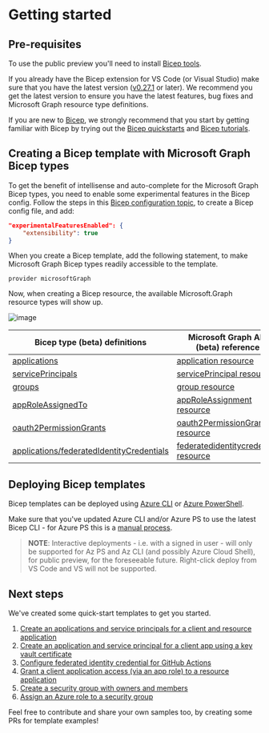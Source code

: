 # Getting started

## Pre-requisites

To use the public preview you'll need to install [Bicep tools](https://learn.microsoft.com/azure/azure-resource-manager/bicep/install).

If you already have the Bicep extension for VS Code (or Visual Studio) make sure that you have the latest version ([v0.27.1](https://github.com/Azure/bicep/releases/tag/v0.27.1) or later).
We recommend you get the latest version to ensure you have the latest features, bug fixes and Microsoft Graph resource type definitions.

If you are new to [Bicep](https://learn.microsoft.com/azure/azure-resource-manager/bicep/overview?tabs=bicep), we strongly recommend that you start by getting familiar with Bicep by trying out the [Bicep quickstarts](https://learn.microsoft.com//azure/azure-resource-manager/bicep/quickstart-create-bicep-use-visual-studio-code?tabs=CLI) and [Bicep tutorials](https://learn.microsoft.com/azure/azure-resource-manager/bicep/learn-bicep).

## Creating a Bicep template with Microsoft Graph Bicep types

To get the benefit of intellisense and auto-complete for the Microsoft Graph Bicep types, you need to enable some experimental features in the Bicep config. Follow the steps in this [Bicep configuration topic](https://learn.microsoft.com/en-us/azure/azure-resource-manager/bicep/bicep-config), to create a Bicep config file, and add:

```json
"experimentalFeaturesEnabled": {
    "extensibility": true
}
```

When you create a Bicep template, add the following statement, to make Microsoft Graph Bicep types readily accessible to the template.

```bicep
provider microsoftGraph
```

Now, when creating a Bicep resource, the available Microsoft.Graph resource types will show up.

![image](./VS%20code%20graph%20types%20in%20bicep.jpg)

| Bicep type (beta) definitions | Microsoft Graph API (beta) reference | Bicep type (v1.0) definitions | Microsoft Graph API (v1.0) reference |
|--------------|-----------|--------------|-----------|
| [applications](../generated/microsoftgraph/microsoft.graph/beta/types.md#resource-microsoftgraphapplicationsbeta) | [application resource](https://learn.microsoft.com/graph/api/resources/application?view=graph-rest-beta) | [applications](../generated/microsoftgraph/microsoft.graph/v1.0/types.md#resource-microsoftgraphapplicationsv10) | [application resource](https://learn.microsoft.com/graph/api/resources/application?view=graph-rest-1.0) |
| [servicePrincipals](../generated/microsoftgraph/microsoft.graph/beta/types.md#resource-microsoftgraphserviceprincipalsbeta) | [servicePrincipal resource](https://learn.microsoft.com/graph/api/resources/serviceprincipal?view=graph-rest-beta) | [servicePrincipals](../generated/microsoftgraph/microsoft.graph/v1.0/types.md#resource-microsoftgraphserviceprincipalsv10) | [servicePrincipal resource](https://learn.microsoft.com/graph/api/resources/serviceprincipal?view=graph-rest-1.0) |
| [groups](../generated/microsoftgraph/microsoft.graph/beta/types.md#resource-microsoftgraphgroupsbeta) | [group resource](https://learn.microsoft.com/graph/api/resources/group?view=graph-rest-beta) | [groups](../generated/microsoftgraph/microsoft.graph/v1.0/types.md#resource-microsoftgraphgroupsv10) | [group resource](https://learn.microsoft.com/graph/api/resources/group?view=graph-rest-1.0) |
| [appRoleAssignedTo](../generated/microsoftgraph/microsoft.graph/beta/types.md#resource-microsoftgraphapproleassignedtobeta) | [appRoleAssignment resource](https://learn.microsoft.com/graph/api/resources/approleassignment?view=graph-rest-beta) | [appRoleAssignedTo](../generated/microsoftgraph/microsoft.graph/v1.0/types.md#resource-microsoftgraphapproleassignedtov10) | [appRoleAssignment resource](https://learn.microsoft.com/graph/api/resources/approleassignment?view=graph-rest-1.0) |
| [oauth2PermissionGrants](../generated/microsoftgraph/microsoft.graph/beta/types.md#resource-microsoftgraphoauth2permissiongrantsbeta) | [oauth2PermissionGrant resource](https://learn.microsoft.com/graph/api/resources/oauth2permissiongrant?view=graph-rest-beta) | [oauth2PermissionGrants](../generated/microsoftgraph/microsoft.graph/v1.0/types.md#resource-microsoftgraphoauth2permissiongrantsv10) | [oauth2PermissionGrant resource](https://learn.microsoft.com/graph/api/resources/oauth2permissiongrant?view=graph-rest-1.0) |
| [applications/federatedIdentityCredentials](../generated/microsoftgraph/microsoft.graph/beta/types.md#resource-microsoftgraphoauth2permissiongrantsbeta) | [federatedidentitycredential resource](https://learn.microsoft.com/graph/api/resources/federatedidentitycredential?view=graph-rest-beta) | [applications/federatedIdentityCredentials](../generated/microsoftgraph/microsoft.graph/v1.0/types.md#resource-microsoftgraphapplicationsfederatedidentitycredentialsv10)  | [federatedidentitycredential resource](https://learn.microsoft.com/en-us/graph/api/resources/federatedidentitycredential?view=graph-rest-1.0) |

## Deploying Bicep templates

Bicep templates can be deployed using [Azure CLI](https://learn.microsoft.com/cli/azure/install-azure-cli) or [Azure PowerShell](https://learn.microsoft.com/powershell/azure/install-azure-powershell).

Make sure that you've updated Azure CLI and/or Azure PS to use the latest Bicep CLI - for Azure PS this is a [manual process](https://learn.microsoft.com/azure/azure-resource-manager/bicep/install#azure-powershell).
> **NOTE**: Interactive deployments - i.e. with a signed in user - will only be supported for Az PS and Az CLI (and possibly Azure Cloud Shell), for public preview, for the foreseeable future. Right-click deploy from VS Code and VS will not be supported.

## Next steps

We've created some quick-start templates to get you started.  

1. [Create an applications and service principals for a client and resource application](../quickstart-templates/application-serviceprincipal-create-client-resource/)
1. [Create an application and service principal for a client app using a key vault certificate](../quickstart-templates/create-client-app-sp-with-kv-cert/)
1. [Configure federated identity credential for GitHub Actions](../quickstart-templates/create-fic-for-github-actions/)
1. [Grant a client application access (via an app role) to a resource application](../quickstart-templates/resource-application-access-grant-to-client-application/)
1. [Create a security group with owners and members](../quickstart-templates/security-group-create-with-owners-and-members/)
1. [Assign an Azure role to a security group](../quickstart-templates/security-group-assign-azure-role/)

Feel free to contribute and share your own samples too, by creating some PRs for template examples!
